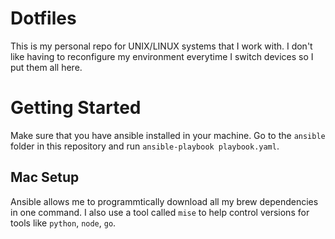 # Dotfiles
This is my personal repo for UNIX/LINUX systems that I work with. I don't like having to reconfigure my environment everytime I switch devices so I put them all here. 

# Getting Started
Make sure that you have ansible installed in your machine. Go to the `ansible` folder in this repository and run `ansible-playbook playbook.yaml`.

## Mac Setup
Ansible allows me to programmtically download all my brew dependencies in one command. I also use a tool called `mise` to help control versions for tools like `python`, `node`, `go`. 


